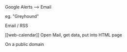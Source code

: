 Google Alerts --> Email

eg. "Greyhound"

Email / RSS

[[web-calendar]]
Open Mail, get data, put into HTML page

On a public domain







